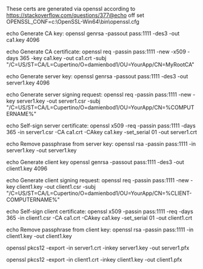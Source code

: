 These certs are generated via openssl according to https://stackoverflow.com/questions/377@echo off
set OPENSSL_CONF=c:\OpenSSL-Win64\bin\openssl.cfg   

echo Generate CA key:
openssl genrsa -passout pass:1111 -des3 -out ca1.key 4096

echo Generate CA certificate:
openssl req -passin pass:1111 -new -x509 -days 365 -key ca1.key -out ca1.crt -subj  "/C=US/ST=CA/L=Cupertino/O=damienbod1/OU=YourApp/CN=MyRootCA"

echo Generate server key:
openssl genrsa -passout pass:1111 -des3 -out server1.key 4096

echo Generate server signing request:
openssl req -passin pass:1111 -new -key server1.key -out server1.csr -subj  "/C=US/ST=CA/L=Cupertino/O=damienbod1/OU=YourApp/CN=%COMPUTERNAME%"

echo Self-sign server certificate:
openssl x509 -req -passin pass:1111 -days 365 -in server1.csr -CA ca1.crt -CAkey ca1.key -set_serial 01 -out server1.crt

echo Remove passphrase from server key:
openssl rsa -passin pass:1111 -in server1.key -out server1.key

echo Generate client key
openssl genrsa -passout pass:1111 -des3 -out client1.key 4096

echo Generate client signing request:
openssl req -passin pass:1111 -new -key client1.key -out client1.csr -subj  "/C=US/ST=CA/L=Cupertino/O=damienbod1/OU=YourApp/CN=%CLIENT-COMPUTERNAME%"

echo Self-sign client certificate:
openssl x509 -passin pass:1111 -req -days 365 -in client1.csr -CA ca1.crt -CAkey ca1.key -set_serial 01 -out client1.crt

echo Remove passphrase from client key:
openssl rsa -passin pass:1111 -in client1.key -out client1.key

openssl pkcs12 -export -in server1.crt -inkey server1.key -out server1.pfx

openssl pkcs12 -export -in client1.crt -inkey client1.key -out client1.pfx